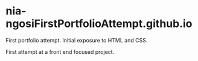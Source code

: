 # nia-ngosiFirstPortfolioAttempt.github.io

First portfolio attempt.
Initial exposure to HTML and CSS.

First attempt at a front end focused project.
